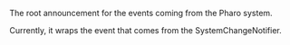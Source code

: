 The root announcement for the events coming from the Pharo system.

Currently, it wraps the event that comes from the SystemChangeNotifier.